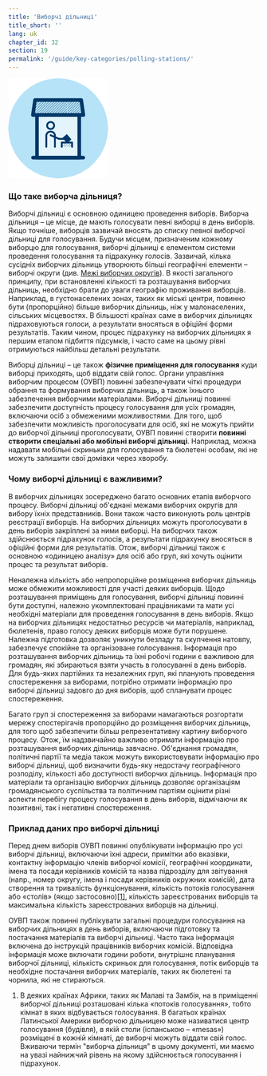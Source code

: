 ```yaml
---
title: 'Виборчі дільниці'
title_short: ''
lang: uk
chapter_id: 32
section: 19
permalink: '/guide/key-categories/polling-stations/'
---
```


![Polling Stations](/assets/images/inventory/categories/polling-stations.png)

### Що таке виборча дільниця?

Виборчі дільниці є основною одиницею проведення виборів. Виборча дільниця – це місце, де мають голосувати певні виборці в день виборів. Якщо точніше, виборців зазвичай вносять до списку певної виборчої дільниці для голосування. Будучи місцем, призначеним кожному виборцю для голосування, виборчі дільниці є елементом системи проведення голосування та підрахунку голосів. Зазвичай, кілька сусідніх виборчих дільниць утворюють більші географічні елементи – виборчі округи (див. [Межі виборчих округів](/uk/guide/key-categories/electoral-boundaries/)). В якості загального принципу, при встановленні кількості та розташування виборчих дільниць, необхідно брати до уваги географію проживання виборців. Наприклад, в густонаселених зонах, таких як міські центри, повинно бути (пропорційно) більше виборчих дільниць, ніж у малонаселених, сільських місцевостях. В більшості країнах саме в виборчих дільницях підраховуються голоси, а результати вносяться в офіційні форми результатів. Таким чином, процес підрахунку на виборчих дільницях я першим етапом підбиття підсумків, і часто саме на цьому рівні отримуються найбільш детальні результати.

Виборці дільниці – це також **фізичне приміщення для голосування** куди виборці приходять, щоб віддати свій голос. Органи управління виборчим процесом (ОУВП) повинні забезпечувати чіткі процедури обрання та формування виборчих дільниць, а також їхнього забезпечення виборчими матеріалами. Виборчі дільниці повинні забезпечити доступність процесу голосування для усіх громадян, включаючи осіб з обмеженими можливостями. Для того, щоб забезпечити можливість проголосувати для осіб, які не можуть прийти до виборчої дільниці проголосувати, ОУВП повинні створити **повинні створити спеціальні або мобільні виборчі дільниці**. Наприклад, можна надавати мобільні скриньки для голосування та бюлетені особам, які не можуть залишити свої домівки через хворобу.

### Чому виборчі дільниці є важливими?

В виборчих дільницях зосереджено багато основних етапів виборчого процесу. Виборчі дільниці об'єднані межами виборчих округів для вибору їхніх представників. Вони також часто виконують роль центрів реєстрації виборців. На виборчих дільницях можуть проголосувати в день виборів закріплені за ними виборці. На виборчих також здійснюється підрахунок голосів, а результати підрахунку вносяться в офіційні форми для результатів. Отож, виборчі дільниці також є основною «одиницею аналізу» для осіб або груп, які хочуть оцінити процес та результат виборів.

Неналежна кількість або непропорційне розміщення виборчих дільниць може обмежити можливості для участі деяких виборців. Щодо розташування приміщень для голосування, виборчі дільниці повинні бути доступні, належно укомплектовані працівниками та мати усі необхідні матеріали для проведення голосування в день виборів. Якщо на виборчих дільницях недостатньо ресурсів чи матеріалів, наприклад, бюлетенів, право голосу деяких виборців може бути порушене. Належна підготовка дозволяє уникнути безладу та скупчення натовпу, забезпечує спокійне та організоване голосування. Інформація про розташування виборчих дільниць та їхні робочі години є важливою для громадян, які збираються взяти участь в голосуванні в день виборів. Для будь-яких партійних та незалежних груп, які планують проведення спостереження за виборами, потрібно отримати інформацію про виборчі дільниці задовго до дня виборів, щоб спланувати процес спостереження.

Багато груп зі спостереження за виборами намагаються розгортати мережу спостерігачів пропорційно до розміщення виборчих дільниць, для того щоб забезпечити більш репрезентативну картину виборчого процесу. Отож, їм надзвичайно важливо отримати інформацію про розташування виборчих дільниць завчасно. Об'єднання громадян, політичні партії та медіа також можуть використовувати інформацію про виборчі дільниці, щоб визначити будь-яку недостачу географічного розподілу, кількості або доступності виборчих дільниць. Інформація про матеріали та організацію виборчих дільниць дозволяє організаціям громадянського суспільства та політичним партіям оцінити різні аспекти перебігу процесу голосування в день виборів, відмічаючи як позитивні, так і негативні спостереження.

### Приклад даних про виборчі дільниці

Перед днем виборів ОУВП повинні опублікувати інформацію про усі виборчі дільниці, включаючи їхні адреси, примітки або вказівки, контактну інформацію членів виборчої комісії, географічні координати, імена та посади керівників комісій та назва підрозділу для звітування (напр., номер округу, імена і посади керівників окружних комісій), дата створення та тривалість функціонування, кількість потоків голосування або «столів» (якщо застосовно)[\[1\]](#footnote-1), кількість зареєстрованих виборців та максимальна кількість зареєстрованих виборців на дільниці.

ОУВП також повинні публікувати загальні процедури голосування на виборчих дільницях в день виборів, включаючи підготовку та постачання матеріалів та виборчі дільниці. Часто така інформація включена до інструкцій працівників виборчих комісій. Відповідна інформація може включати години роботи, внутрішнє планування виборчої дільниці, кількість скриньок для голосування, потік виборців та необхідне постачання виборчих матеріалів, таких як бюлетені та чорнила, які не стираються.

1.  [](#reference-1)В деяких країнах Африки, таких як Малаві та Замбія, на в приміщенні виборчої дільниці розташовані кілька «потоків голосування», тобто кімнат в яких відбувається голосування. В багатьох країнах Латинської Америки виборчою дільницею може називатися центр голосування (будівля), в якій столи (іспанською – «mesas») розміщені в кожній кімнаті, де виборчі можуть віддати свій голос. Вживаючи термін "виборча дільниця" в цьому документі, ми маємо на увазі найнижчий рівень на якому здійснюється голосування і підрахунок.
